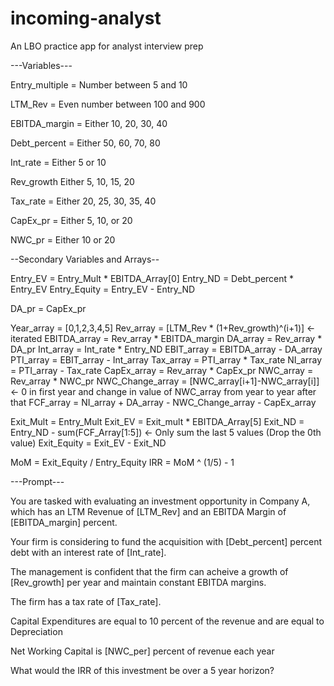 # incoming-analyst
An LBO practice app for analyst interview prep

---Variables---

Entry_multiple = Number between 5 and 10

LTM_Rev = Even number between 100 and 900

EBITDA_margin = Either 10, 20, 30, 40

Debt_percent = Either 50, 60, 70, 80

Int_rate = Either 5 or 10

Rev_growth Either 5, 10, 15, 20

Tax_rate = Either 20, 25, 30, 35, 40

CapEx_pr = Either 5, 10, or 20

NWC_pr = Either 10 or 20

--Secondary Variables and Arrays--

Entry_EV = Entry_Mult * EBITDA_Array[0]
Entry_ND = Debt_percent * Entry_EV
Entry_Equity = Entry_EV - Entry_ND

DA_pr = CapEx_pr

Year_array = [0,1,2,3,4,5]
Rev_array = [LTM_Rev * (1+Rev_growth)^(i+1)] <- iterated
EBITDA_array = Rev_array * EBITDA_margin
DA_array = Rev_array * DA_pr
Int_array = Int_rate * Entry_ND
EBIT_array = EBITDA_array - DA_array
PTI_array = EBIT_array - Int_array
Tax_array = PTI_array * Tax_rate
NI_array = PTI_array - Tax_rate
CapEx_array = Rev_array * CapEx_pr
NWC_array = Rev_array * NWC_pr
NWC_Change_array = [NWC_array[i+1]-NWC_array[i]] <- 0 in first year and change in value of NWC_array from year to year after that
FCF_array = NI_array + DA_array - NWC_Change_array - CapEx_array


Exit_Mult = Entry_Mult
Exit_EV = Exit_mult * EBITDA_Array[5] 
Exit_ND = Entry_ND - sum(FCF_Array[1:5]) <- Only sum the last 5 values (Drop the 0th value)
Exit_Equity = Exit_EV - Exit_ND

MoM = Exit_Equity / Entry_Equity
IRR = MoM ^ (1/5) - 1

---Prompt---

You are tasked with evaluating an investment opportunity in Company A, which has an LTM Revenue of [LTM_Rev] and an EBITDA Margin of [EBITDA_margin] percent.

Your firm is considering to fund the acquisition with [Debt_percent] percent debt with an interest rate of [Int_rate].

The management is confident that the firm can acheive a growth of [Rev_growth] per year and maintain constant EBITDA margins.

The firm has a tax rate of [Tax_rate].

Capital Expenditures are equal to 10 percent of the revenue and are equal to Depreciation

Net Working Capital is [NWC_per] percent of revenue each year

What would the IRR of this investment be over a 5 year horizon?

